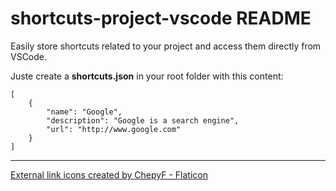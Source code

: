 # shortcuts-project-vscode README

Easily store shortcuts related to your project and access them directly from VSCode.

Juste create a **shortcuts.json** in your root folder with this content:

    [
        {
            "name": "Google",
            "description": "Google is a search engine",
            "url": "http://www.google.com"
        }
    ]


---

[External link icons created by ChepyF - Flaticon](https://www.flaticon.com/free-icons/external-link)